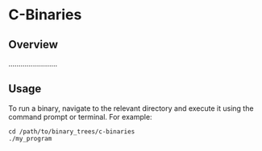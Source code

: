 # C-Binaries

## Overview
........................

## Usage 
To run a binary, navigate to the relevant directory and execute it using the command prompt or terminal. For example:

```
cd /path/to/binary_trees/c-binaries
./my_program
```